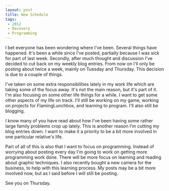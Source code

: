 ```yaml
---
layout: post
title: New Schedule
tags: 
 - 2012
 - Recovery
 - Programming
---
```


I bet everyone has been wondering where I've been.  Several things have happened.  It's been a while since I've posted, partially because I was sick for part of last week.  Secondly, after much thought and discussion I've decided to cut back on my weekly blog entries.  From now on I'll only be posting about twice a week, mainly on Tuesday and Thursday.  This decision is due to a couple of things.

I've taken on some extra responsibilities lately in my work life which are taking some of the focus away.  It's not the main reason, but it's part of it.  I'm also focusing on some other life things for a while.  I want to get some other aspects of my life on track.  I'll still be working on my game, working on projects for FlamingLunchbox, and learning to program.  I'll also still be blogging.  

I know many of you have read about how I've been having some rather large family problems crop up lately.  This is another reason I'm cutting my blog entries down.  I want to make it a priority to be a bit more involved in one particular relative's life.  

Part of all of this is also that I want to focus on programming.  Instead of worrying about posting every day I'm going to work on getting more programming work done.  There will be more focus on learning and reading about graphic techniques.  I also recently bought a new camera for the business, to help with this learning process.  My posts may be a bit more involved now, but as I said before I will still be posting.

See you on Thursday.

